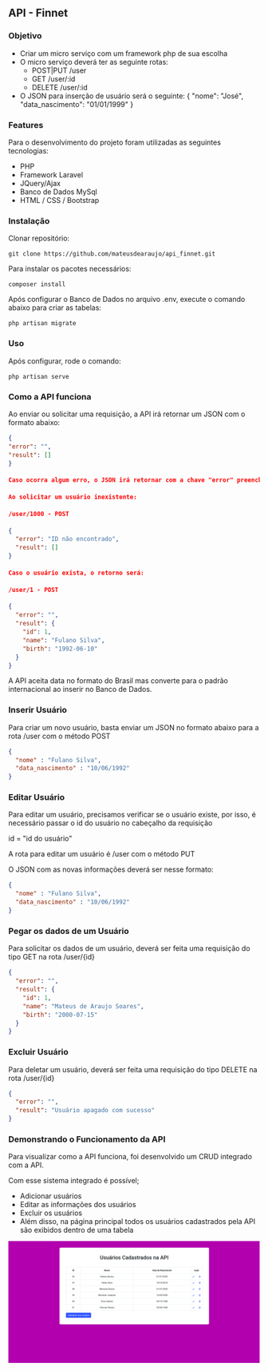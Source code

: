 ## API - Finnet

### Objetivo

+ Criar um micro serviço com um framework php de sua escolha
+ O micro serviço deverá ter as seguinte rotas:
  + POST|PUT /user
  + GET /user/:id
  + DELETE /user/:id
+ O JSON para inserção de usuário será o seguinte: { "nome": "José", "data_nascimento": "01/01/1999" }

### Features
Para o desenvolvimento do projeto foram utilizadas as seguintes tecnologias:
+ PHP
+ Framework Laravel
+ JQuery/Ajax
+ Banco de Dados MySql
+ HTML / CSS / Bootstrap

### Instalação

Clonar repositório:
```
git clone https://github.com/mateusdearaujo/api_finnet.git
```
Para instalar os pacotes necessários:
````
composer install
````
Após configurar o Banco de Dados no arquivo .env, execute o comando abaixo para criar as tabelas:
```
php artisan migrate
```

### Uso

Após configurar, rode o comando:
```
php artisan serve
```

### Como a API funciona

Ao enviar ou solicitar uma requisição, a API irá retornar um JSON com o formato abaixo:
```json
{
"error": "",
"result": []
}

Caso ocorra algum erro, o JSON irá retornar com a chave "error" preenchida, exemplo:

Ao solicitar um usuário inexistente:

/user/1000 - POST

{
  "error": "ID não encontrado",
  "result": []
}

Caso o usuário exista, o retorno será:

/user/1 - POST

{
  "error": "",
  "result": {
    "id": 1,
    "name": "Fulano Silva",
    "birth": "1992-06-10"
  }
}
```
A API aceita data no formato do Brasil mas converte para o padrão internacional ao inserir no Banco de Dados.

### Inserir Usuário

Para criar um novo usuário, basta enviar um JSON no formato abaixo para a rota /user com o método POST
```json
{
  "nome" : "Fulano Silva",
  "data_nascimento" : "10/06/1992"
}
```

### Editar Usuário

Para editar um usuário, precisamos verificar se o usuário existe, por isso, é necessário passar o id do usuário no
cabeçalho da requisição

id = "id do usuário"
 
A rota para editar um usuário é /user com o método PUT

O JSON com as novas informações deverá ser nesse formato:
 
```json
{
  "nome" : "Fulano Silva",
  "data_nascimento" : "10/06/1992"
}
```
### Pegar os dados de um Usuário

Para solicitar os dados de um usuário, deverá ser feita uma requisição do tipo GET na rota /user/{id}
```json
{
  "error": "",
  "result": {
    "id": 1,
    "name": "Mateus de Araujo Soares",
    "birth": "2000-07-15"
  }
}
```
### Excluir Usuário

Para deletar um usuário, deverá ser feita uma requisição do tipo DELETE na rota /user/{id}
```json
{
  "error": "",
  "result": "Usuário apagado com sucesso"
}
```
### Demonstrando o Funcionamento da API

Para visualizar como a API funciona, foi desenvolvido um CRUD integrado com a API.

Com esse sistema integrado é possível;

- Adicionar usuários
- Editar as informações dos usuários
- Excluir os usuários
- Além disso, na página principal todos os usuários cadastrados pela API são exibidos dentro de uma tabela

![](public/imagens/api.png)
